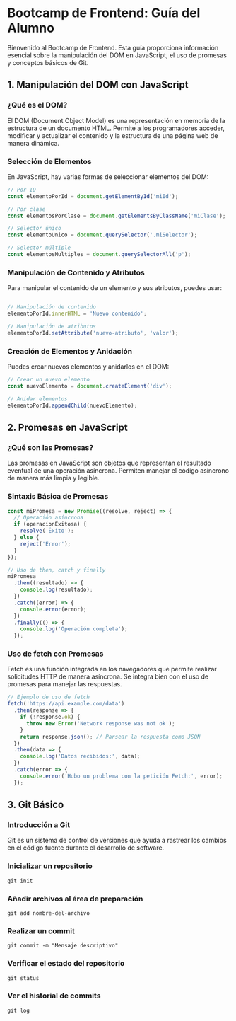 # Bootcamp de Frontend: Guía del Alumno

Bienvenido al Bootcamp de Frontend. Esta guía proporciona información esencial sobre la manipulación del DOM en JavaScript, el uso de promesas y conceptos básicos de Git.

## 1. Manipulación del DOM con JavaScript

### ¿Qué es el DOM?

El DOM (Document Object Model) es una representación en memoria de la estructura de un documento HTML. Permite a los programadores acceder, modificar y actualizar el contenido y la estructura de una página web de manera dinámica.

### Selección de Elementos

En JavaScript, hay varias formas de seleccionar elementos del DOM:

```javascript
// Por ID
const elementoPorId = document.getElementById('miId');

// Por clase
const elementosPorClase = document.getElementsByClassName('miClase');

// Selector único
const elementoUnico = document.querySelector('.miSelector');

// Selector múltiple
const elementosMultiples = document.querySelectorAll('p');

```
### Manipulación de Contenido y Atributos

Para manipular el contenido de un elemento y sus atributos, puedes usar:

```javascript

// Manipulación de contenido
elementoPorId.innerHTML = 'Nuevo contenido';

// Manipulación de atributos
elementoPorId.setAttribute('nuevo-atributo', 'valor');
```

### Creación de Elementos y Anidación

Puedes crear nuevos elementos y anidarlos en el DOM:

```javascript
// Crear un nuevo elemento
const nuevoElemento = document.createElement('div');

// Anidar elementos
elementoPorId.appendChild(nuevoElemento);
```

## 2. Promesas en JavaScript

### ¿Qué son las Promesas?

Las promesas en JavaScript son objetos que representan el resultado eventual de una operación asíncrona.
Permiten manejar el código asíncrono de manera más limpia y legible.

### Sintaxis Básica de Promesas

```javascript
const miPromesa = new Promise((resolve, reject) => {
  // Operación asíncrona
  if (operacionExitosa) {
    resolve('Éxito');
  } else {
    reject('Error');
  }
});

// Uso de then, catch y finally
miPromesa
  .then((resultado) => {
    console.log(resultado);
  })
  .catch((error) => {
    console.error(error);
  })
  .finally(() => {
    console.log('Operación completa');
  });
```
### Uso de fetch con Promesas

Fetch es una función integrada en los navegadores que permite realizar solicitudes HTTP de manera asíncrona. Se integra bien con el uso de promesas para manejar las respuestas.

```javascript
// Ejemplo de uso de fetch
fetch('https://api.example.com/data')
  .then(response => {
    if (!response.ok) {
      throw new Error('Network response was not ok');
    }
    return response.json(); // Parsear la respuesta como JSON
  })
  .then(data => {
    console.log('Datos recibidos:', data);
  })
  .catch(error => {
    console.error('Hubo un problema con la petición Fetch:', error);
  });
```


## 3. Git Básico

### Introducción a Git

Git es un sistema de control de versiones que ayuda a rastrear los cambios en el código fuente durante el desarrollo de software.

### Inicializar un repositorio
```
git init
```

### Añadir archivos al área de preparación
```
git add nombre-del-archivo
```

### Realizar un commit
```
git commit -m "Mensaje descriptivo"
```

### Verificar el estado del repositorio
```
git status
```

### Ver el historial de commits
```
git log
```

